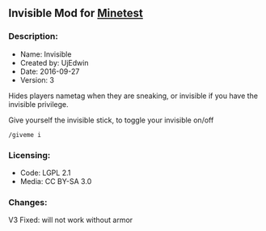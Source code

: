 ## Invisible Mod for [Minetest][]


### **Description:**

- Name: Invisible
- Created by: UjEdwin
- Date: 2016-09-27
- Version: 3

Hides players nametag when they are sneaking, or invisible if you have the invisible privilege.

Give yourself the invisible stick, to toggle your invisible on/off

```
/giveme i
```


### **Licensing:**

- Code: LGPL 2.1
- Media: CC BY-SA 3.0


### **Changes:**

V3
Fixed: will not work without armor


[Minetest]: http://www.minetest.net/
